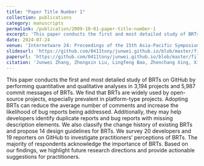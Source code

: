```yaml
---
title: "Paper Title Number 1"
collection: publications
category: manuscripts
permalink: /publication/2009-10-01-paper-title-number-1
excerpt: 'This paper conducts the first and most detailed study of BRTs on GitHub by performing quantitative and qualitative analyses.'
date: 2024-07-24
venue: 'Internetware 24: Proceedings of the 15th Asia-Pacific Symposium on Internetware'
slidesurl: 'https://github.com/0411tony/junwei.github.io/blob/master/files/internetware2024.pdf'
paperurl: 'https://github.com/0411tony/junwei.github.io/blob/master/files/internetware2024.pdf'
citation: 'Junwei Zhang, Zhongxin Liu, Lingfeng Bao, Zhenchang Xing, Xing Hu, and Xin Xia. (2024). &quot;Inside Bug Report Templates: An Empirical Study on Bug Report Templates in Open-Source Software.&quot; <i>Proceedings of the 15th Asia-Pacific Symposium on Internetware</i>. 1(1).'
---
```


This paper conducts the first and most detailed study of BRTs on GitHub by performing quantitative and qualitative analyses in 3,194 projects and 5,987 commit messages of BRTs. We find that BRTs are widely used by open-source projects, especially prevalent in platform-type projects. 
Adopting BRTs can reduce the average number of comments and increase the likelihood of bug reports being addressed. Additionally, they may help developers identify duplicate reports and bug reports with missing description elements. 
We also classify the change history of existing BRTs and propose 14 design guidelines for BRTs. We survey 20 developers and 19 reporters on GitHub to investigate practitioners’ perceptions of BRTs. The majority of respondents acknowledge the importance of BRTs. 
Based on our findings, we highlight future research directions and provide actionable suggestions for practitioners.
